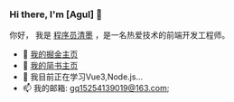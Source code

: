 ### Hi there, I'm [Agul] 👋


你好， 我是 [程序员清墨](https://juejin.cn/user/2972694366922478) ，是一名热爱技术的前端开发工程师。

- 📝 [我的掘金主页](https://juejin.cn/user/2972694366922478)
- 📕 [我的简书主页](https://www.jianshu.com/u/db64c58a8b20)
- 🌱 我目前正在学习Vue3,Node.js...
- 📫 我的邮箱: gq15254139019@163.com;

